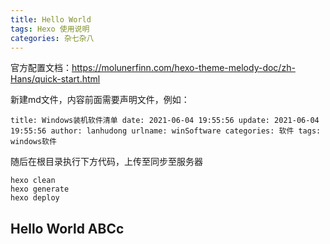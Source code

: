 ```yaml
---
title: Hello World
tags: Hexo 使用说明
categories: 杂七杂八
---
```

官方配置文档：<https://molunerfinn.com/hexo-theme-melody-doc/zh-Hans/quick-start.html>

新建md文件，内容前面需要声明文件，例如：

`title: Windows装机软件清单
date: 2021-06-04 19:55:56
update: 2021-06-04 19:55:56
author: lanhudong
urlname: winSoftware
categories: 软件
tags: windows软件`

随后在根目录执行下方代码，上传至同步至服务器

```Git
hexo clean
hexo generate
hexo deploy
```

## Hello World ABCc